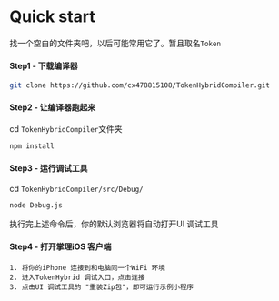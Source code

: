 # Quick start

找一个空白的文件夹吧，以后可能常用它了。暂且取名`Token`

#### Step1 - 下载编译器

```bash
git clone https://github.com/cx478815108/TokenHybridCompiler.git
```

#### Step2 - 让编译器跑起来

cd `TokenHybridCompiler`文件夹

```bash
npm install
```

#### Step3 - 运行调试工具
cd `TokenHybridCompiler/src/Debug/`

```bash
node Debug.js
```
执行完上述命令后，你的默认浏览器将自动打开UI 调试工具


#### Step4 - 打开掌理iOS 客户端

```
1. 将你的iPhone 连接到和电脑同一个WiFi 环境
2. 进入TokenHybrid 调试入口，点击连接
3. 点击UI 调试工具的 "重装Zip包"，即可运行示例小程序
```


